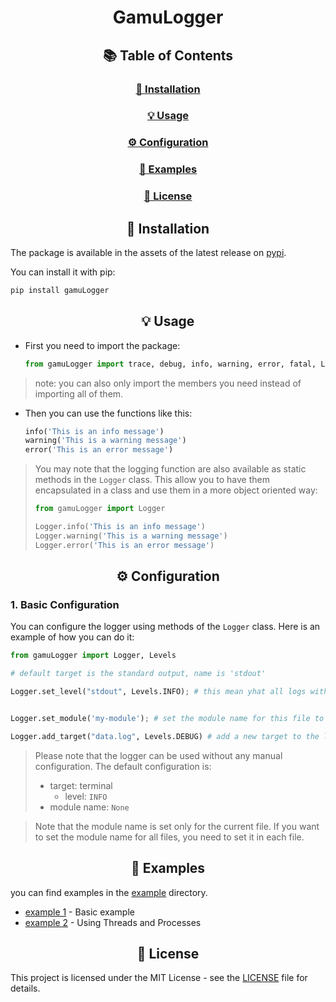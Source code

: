 # <div align="center">GamuLogger</div>


## <div align="center">📚 Table of Contents</div>
<div align="center">
    <h3><a href="#-installation">🔨 Installation</a></h3>
    <h3><a href="#-usage">💡 Usage</a></h3>
    <h3><a href="#️-configuration">⚙️ Configuration</a></h3>
    <h3><a href="#-examples">📁 Examples</a></h3>
    <h3><a href="#-license">📜 License</a></h3>
</div>


## <div align="center">🔨 Installation</div>
The package is available in the assets of the latest release on [pypi](https://pypi.org/project/gamuLogger).

You can install it with pip:
```bash
pip install gamuLogger
```




## <div align="center">💡 Usage</div>

- First you need to import the package:
    ```python
    from gamuLogger import trace, debug, info, warning, error, fatal, Logger, Levels
    ```
> note: you can also only import the members you need instead of importing all of them.

- Then you can use the functions like this:
    ```python
    info('This is an info message')
    warning('This is a warning message')
    error('This is an error message')
    ```

> You may note that the logging function are also available as static methods in the `Logger` class. This allow you to have them encapsulated in a class and use them in a more object oriented way:
> ```python
> from gamuLogger import Logger
>
> Logger.info('This is an info message')
> Logger.warning('This is a warning message')
> Logger.error('This is an error message')
> ```


## <div align="center">⚙️ Configuration</div>

### 1. Basic Configuration
You can configure the logger using methods of the `Logger` class. Here is an example of how you can do it:
```python
from gamuLogger import Logger, Levels

# default target is the standard output, name is 'stdout'

Logger.set_level("stdout", Levels.INFO); # this mean yhat all logs with level higher than INFO will be ignored


Logger.set_module('my-module'); # set the module name for this file to 'my-module' (this will be displayed in the log message) (by default, no module name is set)

Logger.add_target("data.log", Levels.DEBUG) # add a new target to the logger (this will log all messages with level higher than than DEBUG to the file 'data.log')
```

> Please note that the logger can be used without any manual configuration. The default configuration is:
> - target: terminal
>   - level: `INFO`
> - module name: `None`

> Note that the module name is set only for the current file. If you want to set the module name for all files, you need to set it in each file.


## <div align="center">📁 Examples</div>
you can find examples in the [example](./example) directory.
- [example 1](./example/example1) - Basic example
- [example 2](./example/example2) - Using Threads and Processes



## <div align="center">📜 License</div>

This project is licensed under the MIT License - see the [LICENSE](../LICENSE) file for details.
